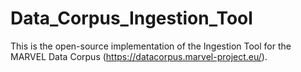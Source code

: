 # Data_Corpus_Ingestion_Tool
This is the open-source implementation of the Ingestion Tool for the MARVEL Data Corpus (https://datacorpus.marvel-project.eu/).
